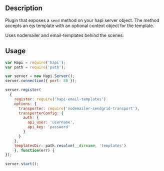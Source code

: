 ## Description
Plugin that exposes a `send` method on your hapi server object. The method accepts an ejs template with an optional context object for the template. 

Uses nodemailer and email-templates behind the scenes.


## Usage

```javascript
var Hapi = require('hapi');
var path = require('path');

var server = new Hapi.Server();
server.connection({ port: 80 });

server.register(
  {
    register: require('hapi-email-templates') 
    options: {
      transporter: require('nodemailer-sendgrid-transport'),
      transporterConfig: {
        auth: {
          api_user: 'username',
          api_key: 'password'
        }
      }
    },
    templatesDir: path.resolve(__dirname, 'templates')
    }, function(err) {
});

server.start();
```

